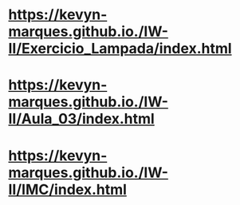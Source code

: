 # https://kevyn-marques.github.io./IW-II/Exercicio_Lampada/index.html
# https://kevyn-marques.github.io./IW-II/Aula_03/index.html
# https://kevyn-marques.github.io./IW-II/IMC/index.html
